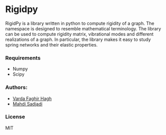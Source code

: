 # Rigidpy

RigidPy is a library written in python to compute rigidity of a graph.
The namespace is designed to resemble mathematical terminology. The library
can be used to compute rigidity matrix, vibrational modes and different
realizations of a graph. In particular, the library makes it easy to study
spring networks and their elastic properties.

### Requirements

* Numpy
* Scipy

### Authors:

* [Varda Faghir Hagh](https://github.com/vfaghirh)
* [Mahdi Sadjadi](https://github.com/Mahdisadjadi)

### License
MIT
